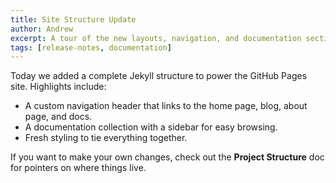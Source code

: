 ```yaml
---
title: Site Structure Update
author: Andrew
excerpt: A tour of the new layouts, navigation, and documentation sections we just added.
tags: [release-notes, documentation]
---
```

Today we added a complete Jekyll structure to power the GitHub Pages site. Highlights include:

- A custom navigation header that links to the home page, blog, about page, and docs.
- A documentation collection with a sidebar for easy browsing.
- Fresh styling to tie everything together.

If you want to make your own changes, check out the **Project Structure** doc for pointers on where things live.
